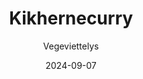 ---
title: "Kikhernecurry"
image: "https://vegaanibotti.lauravuo.me/2024/09/2024-09-07_small.png"
date: 2024-09-07
receipt_url: "https://vegeviettelys.fi/kikherne-kookoscurry/"
author: "Vegeviettelys"
---